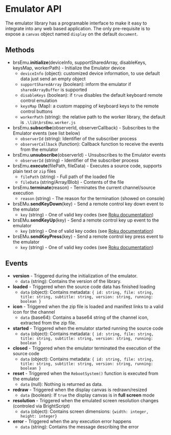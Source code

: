 # Emulator API

The emulator library has a programable interface to make it easy to integrate into any web based application. 
The only pre-requisite is to expose a `canvas` object named `display` on the default `document`.

## Methods

- brsEmu.**initialize**(deviceInfo, supportSharedArray, disableKeys, keysMap, workerPath) - Initialize the Emulator device
    - `deviceInfo` (object): customized device information, to use default data just send an empty object
    - `supportSharedArray` (boolean): inform the emulator if `sharedArrayBuffer` is supported
    - `disableKeys` (boolean): if `true` disables the default keyboard remote control emulation
    - `keysMap` (Map): a custom mapping of keyboard keys to the remote control buttons
    - `workerPath` (string): the relative path to the worker library, the default is `.\lib\brsEmu.worker.js`
- brsEmu.**subscribe**(observerId, observerCallback) - Subscribes to the Emulator events (see list below)
    - `observerId` (string): Identifier of the subscriber process
    - `observerCallback` (function): Callback function to receive the events from the emulator
- brsEmu.**unsubscribe**(observerId) -  Unsubscribes to the Emulator events
    - `observerId` (string) - Identifier of the subscriber process
- brsEmu.**execute**(filePath, fileData) - Executes a source code, supports plain text or `zip` files
    - `filePath` (string) - Full path of the loaded file
    - `fileData` (string/Array/Blob) - Contents of the file
- brsEmu.**terminate**(reason) - Terminates the current channel/source execution
    - `reason` (string) - The reason for the termination (showed on console)
- brsEMu.**sendKeyDown**(key) - Send a remote control key down event to the emulator
    - `key` (string) - One of valid key codes (see [Roku documentation](https://developer.roku.com/docs/references/scenegraph/component-functions/onkeyevent.md))
- brsEMu.**sendKeyUp**(key) - Send a remote control key up event to the emulator
    - `key` (string) - One of valid key codes (see [Roku documentation](https://developer.roku.com/docs/references/scenegraph/component-functions/onkeyevent.md))
- brsEMu.**sendKeyPress**(key) - Send a remote control key press event to the emulator
    - `key` (string) - One of valid key codes (see [Roku documentation](https://developer.roku.com/docs/references/scenegraph/component-functions/onkeyevent.md))

## Events

- **version** - Triggered during the initialization of the emulator.
    - `data` (string): Contains the version of the library.
- **loaded** - Triggered when the source code data has finished loading
    - `data` (object): Contains metadata: `{ id: string, file: string, title: string, subtitle: string, version: string, running: boolean }`
- **icon** - Triggered when the zip file is loaded and manifest links to a valid icon for the channel
    - `data` (base64): Contains a base64 string of the channel icon, extracted from the zip file.
- **started** - Triggered when the emulator started running the source code
    - `data` (object): Contains metadata: `{ id: string, file: string, title: string, subtitle: string, version: string, running: boolean }`
- **closed** - Triggered when the emulator terminated the execution of the source code
    - `data` (object): Contains metadata: `{ id: string, file: string, title: string, subtitle: string, version: string, running: boolean }`
- **reset** - Triggered when the `RebootSystem()` function is executed from the emulator
    - `data` (null): Nothing is returned as data.
- **redraw** - Triggered when the display canvas is redrawn/resized
    - `data` (boolean): If `true` the display canvas is in **full screen** mode
- **resolution** - Triggered when the emulated screen resolution changes (controled via BrightScript)
    - `data` (object): Contains screen dimensions: `{width: integer, height: integer}`
- **error** - Triggered when the any execution error happens
    - `data` (string): Contains the message describing the error
